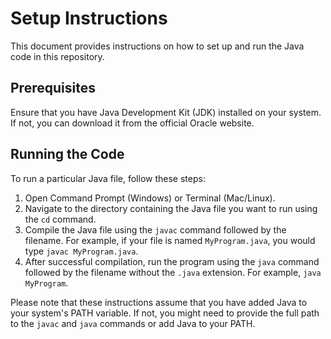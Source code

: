 # Setup Instructions

This document provides instructions on how to set up and run the Java code in this repository.

## Prerequisites

Ensure that you have Java Development Kit (JDK) installed on your system. If not, you can download it from the official Oracle website.

## Running the Code

To run a particular Java file, follow these steps:

1. Open Command Prompt (Windows) or Terminal (Mac/Linux).
2. Navigate to the directory containing the Java file you want to run using the `cd` command.
3. Compile the Java file using the `javac` command followed by the filename. For example, if your file is named `MyProgram.java`, you would type `javac MyProgram.java`.
4. After successful compilation, run the program using the `java` command followed by the filename without the `.java` extension. For example, `java MyProgram`.

Please note that these instructions assume that you have added Java to your system's PATH variable. If not, you might need to provide the full path to the `javac` and `java` commands or add Java to your PATH.

